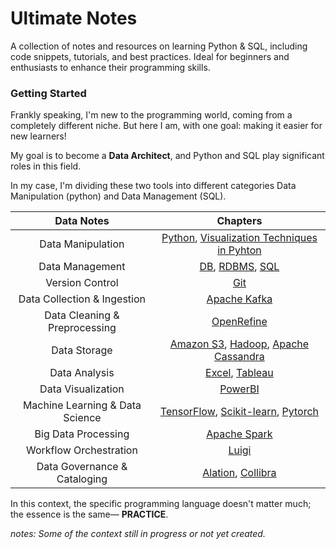 # Ultimate Notes

A collection of notes and resources on learning Python & SQL, including code snippets, tutorials, and best practices. Ideal for beginners and enthusiasts to enhance their programming skills.

### Getting Started

Frankly speaking, I'm new to the programming world, coming from a completely different niche. But here I am, with one goal: making it easier for new learners!

My goal is to become a **Data Architect**, and Python and SQL play significant roles in this field.

In my case, I'm dividing these two tools into different categories Data Manipulation (python) and Data Management (SQL).

|Data Notes|Chapters|
|:--------:|:------:|
|Data Manipulation| [Python](python.md), [Visualization Techniques in Pyhton](python.md#vt) |
|Data Management| [DB](Database.md#db), [RDBMS](Database.md#rdbms), [SQL](SQL.md) |
|Version Control| [Git](#) |
|Data Collection & Ingestion|  [Apache Kafka](#)|
|Data Cleaning & Preprocessing| [OpenRefine](#) |
|Data Storage| [Amazon S3](#), [Hadoop](#), [Apache Cassandra](#) |
|Data Analysis| [Excel](#), [Tableau](#) |
|Data Visualization| [PowerBI](#) |
|Machine Learning & Data Science| [TensorFlow](#), [Scikit-learn](#), [Pytorch](#) |
|Big Data Processing| [Apache Spark](#) |
|Workflow Orchestration| [Luigi](#) |
|Data Governance & Cataloging| [Alation](#), [Collibra](#) |


In this context, the specific programming language doesn't matter much; the essence is the same— **PRACTICE**. 

*notes: Some of the context still in progress or not yet created.*
